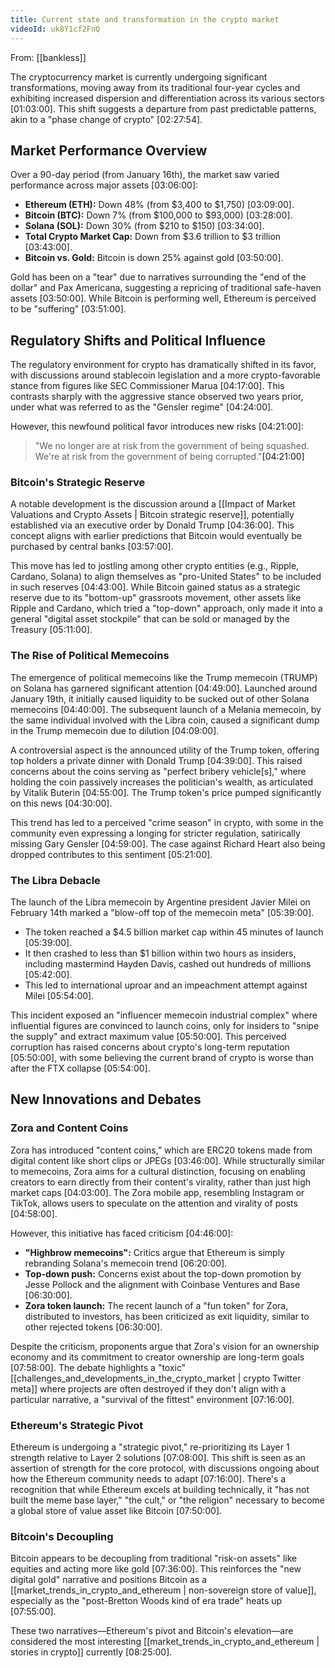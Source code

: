 ```yaml
---
title: Current state and transformation in the crypto market
videoId: uk8Y1cf2FnQ
---
```


From: [[bankless]] <br/> 

The cryptocurrency market is currently undergoing significant transformations, moving away from its traditional four-year cycles and exhibiting increased dispersion and differentiation across its various sectors <a class="yt-timestamp" data-t="01:03:00">[01:03:00]</a>. This shift suggests a departure from past predictable patterns, akin to a "phase change of crypto" <a class="yt-timestamp" data-t="02:27:54">[02:27:54]</a>.

## Market Performance Overview

Over a 90-day period (from January 16th), the market saw varied performance across major assets <a class="yt-timestamp" data-t="03:06:00">[03:06:00]</a>:
*   **Ethereum (ETH):** Down 48% (from $3,400 to $1,750) <a class="yt-timestamp" data-t="03:09:00">[03:09:00]</a>.
*   **Bitcoin (BTC):** Down 7% (from $100,000 to $93,000) <a class="yt-timestamp" data-t="03:28:00">[03:28:00]</a>.
*   **Solana (SOL):** Down 30% (from $210 to $150) <a class="yt-timestamp" data-t="03:34:00">[03:34:00]</a>.
*   **Total Crypto Market Cap:** Down from $3.6 trillion to $3 trillion <a class="yt-timestamp" data-t="03:43:00">[03:43:00]</a>.
*   **Bitcoin vs. Gold:** Bitcoin is down 25% against gold <a class="yt-timestamp" data-t="03:50:00">[03:50:00]</a>.

Gold has been on a "tear" due to narratives surrounding the "end of the dollar" and Pax Americana, suggesting a repricing of traditional safe-haven assets <a class="yt-timestamp" data-t="03:50:00">[03:50:00]</a>. While Bitcoin is performing well, Ethereum is perceived to be "suffering" <a class="yt-timestamp" data-t="03:51:00">[03:51:00]</a>.

## Regulatory Shifts and Political Influence

The regulatory environment for crypto has dramatically shifted in its favor, with discussions around stablecoin legislation and a more crypto-favorable stance from figures like SEC Commissioner Marua <a class="yt-timestamp" data-t="04:17:00">[04:17:00]</a>. This contrasts sharply with the aggressive stance observed two years prior, under what was referred to as the "Gensler regime" <a class="yt-timestamp" data-t="04:24:00">[04:24:00]</a>.

However, this newfound political favor introduces new risks <a class="yt-timestamp" data-t="04:21:00">[04:21:00]</a>:
> "We no longer are at risk from the government of being squashed. We're at risk from the government of being corrupted."<a class="yt-timestamp" data-t="04:21:00">[04:21:00]</a>

### Bitcoin's Strategic Reserve

A notable development is the discussion around a [[Impact of Market Valuations and Crypto Assets | Bitcoin strategic reserve]], potentially established via an executive order by Donald Trump <a class="yt-timestamp" data-t="04:36:00">[04:36:00]</a>. This concept aligns with earlier predictions that Bitcoin would eventually be purchased by central banks <a class="yt-timestamp" data-t="03:57:00">[03:57:00]</a>.

This move has led to jostling among other crypto entities (e.g., Ripple, Cardano, Solana) to align themselves as "pro-United States" to be included in such reserves <a class="yt-timestamp" data-t="04:43:00">[04:43:00]</a>. While Bitcoin gained status as a strategic reserve due to its "bottom-up" grassroots movement, other assets like Ripple and Cardano, which tried a "top-down" approach, only made it into a general "digital asset stockpile" that can be sold or managed by the Treasury <a class="yt-timestamp" data-t="05:11:00">[05:11:00]</a>.

### The Rise of Political Memecoins

The emergence of political memecoins like the Trump memecoin (TRUMP) on Solana has garnered significant attention <a class="yt-timestamp" data-t="04:49:00">[04:49:00]</a>. Launched around January 19th, it initially caused liquidity to be sucked out of other Solana memecoins <a class="yt-timestamp" data-t="04:40:00">[04:40:00]</a>. The subsequent launch of a Melania memecoin, by the same individual involved with the Libra coin, caused a significant dump in the Trump memecoin due to dilution <a class="yt-timestamp" data-t="04:09:00">[04:09:00]</a>.

A controversial aspect is the announced utility of the Trump token, offering top holders a private dinner with Donald Trump <a class="yt-timestamp" data-t="04:39:00">[04:39:00]</a>. This raised concerns about the coins serving as "perfect bribery vehicle[s]," where holding the coin passively increases the politician's wealth, as articulated by Vitalik Buterin <a class="yt-timestamp" data-t="04:55:00">[04:55:00]</a>. The Trump token's price pumped significantly on this news <a class="yt-timestamp" data-t="04:30:00">[04:30:00]</a>.

This trend has led to a perceived "crime season" in crypto, with some in the community even expressing a longing for stricter regulation, satirically missing Gary Gensler <a class="yt-timestamp" data-t="04:59:00">[04:59:00]</a>. The case against Richard Heart also being dropped contributes to this sentiment <a class="yt-timestamp" data-t="05:21:00">[05:21:00]</a>.

### The Libra Debacle

The launch of the Libra memecoin by Argentine president Javier Milei on February 14th marked a "blow-off top of the memecoin meta" <a class="yt-timestamp" data-t="05:39:00">[05:39:00]</a>.
*   The token reached a $4.5 billion market cap within 45 minutes of launch <a class="yt-timestamp" data-t="05:39:00">[05:39:00]</a>.
*   It then crashed to less than $1 billion within two hours as insiders, including mastermind Hayden Davis, cashed out hundreds of millions <a class="yt-timestamp" data-t="05:42:00">[05:42:00]</a>.
*   This led to international uproar and an impeachment attempt against Milei <a class="yt-timestamp" data-t="05:54:00">[05:54:00]</a>.

This incident exposed an "influencer memecoin industrial complex" where influential figures are convinced to launch coins, only for insiders to "snipe the supply" and extract maximum value <a class="yt-timestamp" data-t="05:50:00">[05:50:00]</a>. This perceived corruption has raised concerns about crypto's long-term reputation <a class="yt-timestamp" data-t="05:50:00">[05:50:00]</a>, with some believing the current brand of crypto is worse than after the FTX collapse <a class="yt-timestamp" data-t="05:54:00">[05:54:00]</a>.

## New Innovations and Debates

### Zora and Content Coins

Zora has introduced "content coins," which are ERC20 tokens made from digital content like short clips or JPEGs <a class="yt-timestamp" data-t="03:46:00">[03:46:00]</a>. While structurally similar to memecoins, Zora aims for a cultural distinction, focusing on enabling creators to earn directly from their content's virality, rather than just high market caps <a class="yt-timestamp" data-t="04:03:00">[04:03:00]</a>. The Zora mobile app, resembling Instagram or TikTok, allows users to speculate on the attention and virality of posts <a class="yt-timestamp" data-t="04:58:00">[04:58:00]</a>.

However, this initiative has faced criticism <a class="yt-timestamp" data-t="04:46:00">[04:46:00]</a>:
*   **"Highbrow memecoins":** Critics argue that Ethereum is simply rebranding Solana's memecoin trend <a class="yt-timestamp" data-t="06:20:00">[06:20:00]</a>.
*   **Top-down push:** Concerns exist about the top-down promotion by Jesse Pollock and the alignment with Coinbase Ventures and Base <a class="yt-timestamp" data-t="06:30:00">[06:30:00]</a>.
*   **Zora token launch:** The recent launch of a "fun token" for Zora, distributed to investors, has been criticized as exit liquidity, similar to other rejected tokens <a class="yt-timestamp" data-t="06:30:00">[06:30:00]</a>.

Despite the criticism, proponents argue that Zora's vision for an ownership economy and its commitment to creator ownership are long-term goals <a class="yt-timestamp" data-t="07:58:00">[07:58:00]</a>. The debate highlights a "toxic" [[challenges_and_developments_in_the_crypto_market | crypto Twitter meta]] where projects are often destroyed if they don't align with a particular narrative, a "survival of the fittest" environment <a class="yt-timestamp" data-t="07:16:00">[07:16:00]</a>.

### Ethereum's Strategic Pivot

Ethereum is undergoing a "strategic pivot," re-prioritizing its Layer 1 strength relative to Layer 2 solutions <a class="yt-timestamp" data-t="07:08:00">[07:08:00]</a>. This shift is seen as an assertion of strength for the core protocol, with discussions ongoing about how the Ethereum community needs to adapt <a class="yt-timestamp" data-t="07:16:00">[07:16:00]</a>. There's a recognition that while Ethereum excels at building technically, it "has not built the meme base layer," "the cult," or "the religion" necessary to become a global store of value asset like Bitcoin <a class="yt-timestamp" data-t="07:50:00">[07:50:00]</a>.

### Bitcoin's Decoupling

Bitcoin appears to be decoupling from traditional "risk-on assets" like equities and acting more like gold <a class="yt-timestamp" data-t="07:36:00">[07:36:00]</a>. This reinforces the "new digital gold" narrative and positions Bitcoin as a [[market_trends_in_crypto_and_ethereum | non-sovereign store of value]], especially as the "post-Bretton Woods kind of era trade" heats up <a class="yt-timestamp" data-t="07:55:00">[07:55:00]</a>.

These two narratives—Ethereum's pivot and Bitcoin's elevation—are considered the most interesting [[market_trends_in_crypto_and_ethereum | stories in crypto]] currently <a class="yt-timestamp" data-t="08:25:00">[08:25:00]</a>.